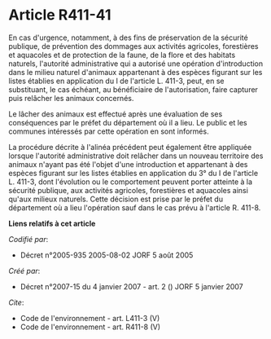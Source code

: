 # Article R411-41

En cas d'urgence, notamment, à des fins de préservation de la sécurité publique, de prévention des dommages aux activités
agricoles, forestières et aquacoles et de protection de la faune, de la flore et des habitats naturels, l'autorité
administrative qui a autorisé une opération d'introduction dans le milieu naturel d'animaux appartenant à des espèces
figurant sur les listes établies en application du I de l'article L. 411-3, peut, en se substituant, le cas échéant, au
bénéficiaire de l'autorisation, faire capturer puis relâcher les animaux concernés. 

Le lâcher des animaux est effectué après une évaluation de ses conséquences par le préfet du département où il a lieu. Le
public et les communes intéressés par cette opération en sont informés. 

La procédure décrite à l'alinéa précédent peut également être appliquée lorsque l'autorité administrative doit relâcher dans
un nouveau territoire des animaux n'ayant pas été l'objet d'une introduction et appartenant à des espèces figurant sur les
listes établies en application du 3° du I de l'article L. 411-3, dont l'évolution ou le comportement peuvent porter atteinte
à la sécurité publique, aux activités agricoles, forestières et aquacoles ainsi qu'aux milieux naturels. Cette décision est
prise par le préfet du département où a lieu l'opération sauf dans le cas prévu à l'article R. 411-8.

**Liens relatifs à cet article**

_Codifié par_:

  - Décret n°2005-935 2005-08-02 JORF 5 août 2005

_Créé par_:

  - Décret n°2007-15 du 4 janvier 2007 - art. 2 () JORF 5 janvier 2007

_Cite_:

  - Code de l'environnement - art. L411-3 (V)
  - Code de l'environnement - art. R411-8 (V)
